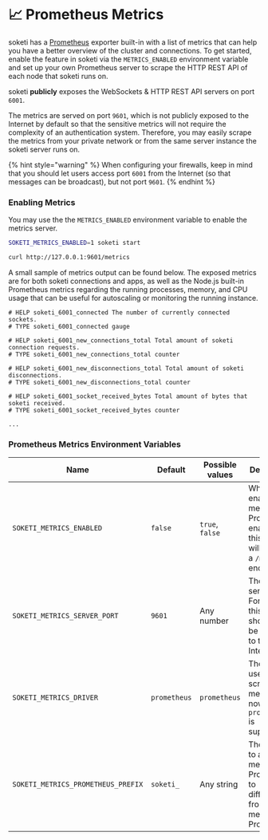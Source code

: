 # 📈 Prometheus Metrics

soketi has a [Prometheus](https://prometheus.io/) exporter built-in with a list of metrics that can help you have a better overview of the cluster and connections. To get started, enable the feature in soketi via the `METRICS_ENABLED` environment variable and set up your own Prometheus server to scrape the HTTP REST API of each node that soketi runs on.

soketi **publicly** exposes the WebSockets & HTTP REST API servers on port `6001`.

&#x20;The metrics are served on port `9601`, which is not publicly exposed to the Internet by default so that the sensitive metrics will not require the complexity of an authentication system. Therefore, you may easily scrape the metrics from your private network or from the same server instance the soketi server runs on.

{% hint style="warning" %}
When configuring your firewalls, keep in mind that you should let users access port `6001` from the Internet (so that messages can be broadcast), but not port `9601`.
{% endhint %}

### Enabling Metrics

You may use the the `METRICS_ENABLED` environment variable to enable the metrics server.

```bash
SOKETI_METRICS_ENABLED=1 soketi start
```

```bash
curl http://127.0.0.1:9601/metrics
```

A small sample of metrics output can be found below. The exposed metrics are for both soketi connections and apps, as well as the Node.js built-in Prometheus metrics regarding the running processes, memory, and CPU usage that can be useful for autoscaling or monitoring the running instance.

```
# HELP soketi_6001_connected The number of currently connected sockets.
# TYPE soketi_6001_connected gauge

# HELP soketi_6001_new_connections_total Total amount of soketi connection requests.
# TYPE soketi_6001_new_connections_total counter

# HELP soketi_6001_new_disconnections_total Total amount of soketi disconnections.
# TYPE soketi_6001_new_disconnections_total counter

# HELP soketi_6001_socket_received_bytes Total amount of bytes that soketi received.
# TYPE soketi_6001_socket_received_bytes counter

...
```

### Prometheus Metrics Environment Variables

| Name                               | Default      | Possible values | Description                                                                                        |
| ---------------------------------- | ------------ | --------------- | -------------------------------------------------------------------------------------------------- |
| `SOKETI_METRICS_ENABLED`           | `false`      | `true`, `false` | Whether to enable metrics. For Prometheus, enabling this option will expose a `/metrics` endpoint. |
| `SOKETI_METRICS_SERVER_PORT`       | `9601`       | Any number      | The metrics server port. For security, this port should not be exposed to the Internet.            |
| `SOKETI_METRICS_DRIVER`            | `prometheus` | `prometheus`    | The driver used to scrape metrics. For now, only `prometheus` is supported.                        |
| `SOKETI_METRICS_PROMETHEUS_PREFIX` | `soketi_`    | Any string      | The prefix to add to the metrics in Prometheus to differentiate from other metrics in Prometheus.  |
